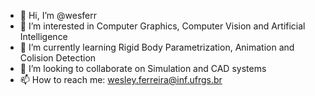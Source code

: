 - 👋 Hi, I’m @wesferr
- 👀 I’m interested in Computer Graphics, Computer Vision and Artificial Intelligence
- 🌱 I’m currently learning Rigid Body Parametrization, Animation and Colision Detection
- 💞️ I’m looking to collaborate on Simulation and CAD systems
- 📫 How to reach me: wesley.ferreira@inf.ufrgs.br

<!---
wesferr/wesferr is a ✨ special ✨ repository because its `README.md` (this file) appears on your GitHub profile.
You can click the Preview link to take a look at your changes.
--->
